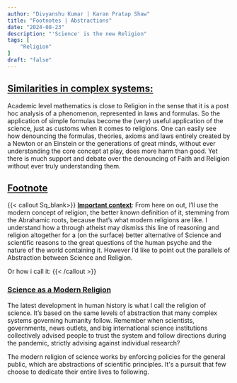 ```yaml
---
author: "Divyanshu Kumar | Karan Pratap Shaw"
title: "Footnotes | Abstractions"
date: "2024-08-23"
description: "'Science' is the new Religion"
tags: [
    "Religion"
]
draft: "false"
---
```


## <u>Similarities in complex systems:</u>

Academic level mathematics is close to Religion in the sense that it is a post hoc analysis of a phenomenon, represented in laws and formulas. So the application of simple formulas become the (very) useful application of the science, just as customs when it comes to religions.
One can easily see how denouncing the formulas, theories, axioms and laws entirely created by a Newton or an Einstein or the generations of great minds, without ever understanding the core concept at play, does more harm than good. Yet there is much support and debate over the denouncing of Faith and Religion without ever truly understanding them.

## <u>Footnote</u>

{{< callout Sq_blank>}}
**<u>Important context</u>**: From here on out, I’ll use the modern concept of religion, the better known definition of it, stemming from the Abrahamic roots, because that’s what modern religions are like.
I understand how a through atheist may dismiss this line of reasoning and religion altogether for a (on the surface) better alternative of Science and scientific reasons to the great questions of the human psyche and the nature of the world containing it. However I’d like to point out the parallels of Abstraction between Science and Religion. 

Or how i call it:
{{< /callout >}}

### <u>Science as a Modern Religion</u>

The latest development in human history is what I call the religion of science. It’s based on the same levels of abstraction that many complex systems governing humanity follow. Remember when scientists, governments, news outlets, and big international science institutions collectively advised people to trust the system and follow directions during the pandemic, strictly advising against individual research?

The modern religion of science works by enforcing policies for the general public, which are abstractions of scientific principles. It's a pursuit that few choose to dedicate their entire lives to following.